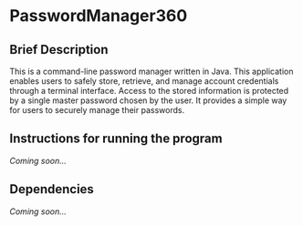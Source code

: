 # PasswordManager360

## Brief Description
This is a command-line password manager written in Java. This application enables users to safely store, retrieve, and manage account credentials through a terminal interface. Access to the stored information is protected by a single master password chosen by the user. It provides a simple way for users to securely manage their passwords.

## Instructions for running the program
<em>Coming soon...</em>

## Dependencies
<em>Coming soon...</em>
